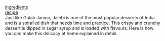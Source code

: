 [ingredients](https://github.com/shafhad/jalebi/blob/main/ingredients.md)\
[recipe](https://github.com/shafhad/jalebi/blob/main/recipe.md)\
Just like Gulab Jamun, Jalebi is one of the most popular desserts of India and is a spiralled dish that needs time and practice. This crispy and crunchy dessert is dipped in sugar syrup and is loaded with flavours. Here is how you can make this delicacy at home explained in detail.
